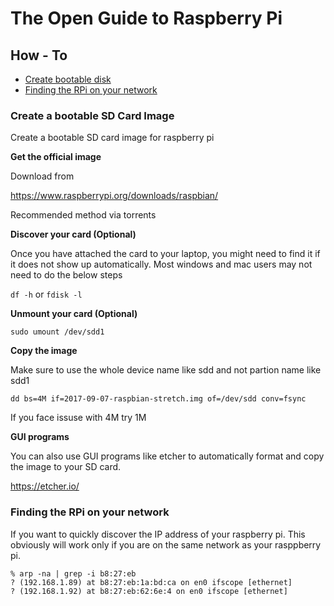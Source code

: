 # The Open Guide to Raspberry Pi

## How - To

- [Create bootable disk](#create-a-bootable-sd-card-image)
- [Finding the RPi on your network](#finding-the-rpi-on-your-network)

### Create a bootable SD Card Image

Create a bootable SD card image for raspberry pi

**Get the official image**

Download from

https://www.raspberrypi.org/downloads/raspbian/

Recommended method via torrents

**Discover your card (Optional)**

Once you have attached the card to your laptop, you might need to find it if it does not show up automatically. Most windows and mac users may not need to do the below steps

`df -h`  or `fdisk -l`

**Unmount your card (Optional)**

`sudo umount /dev/sdd1`

**Copy the image**

Make sure to use the whole device name like sdd and not partion name like sdd1

`dd bs=4M if=2017-09-07-raspbian-stretch.img of=/dev/sdd conv=fsync`

If you face issuse with 4M try 1M

**GUI programs**

You can also use GUI programs like etcher to automatically format and copy the image to your SD card.

https://etcher.io/

### Finding the RPi on your network

If you want to quickly discover the IP address of your raspberry pi. This obviously will work only if you are on the same network as your rasppberry pi.

```
% arp -na | grep -i b8:27:eb
? (192.168.1.89) at b8:27:eb:1a:bd:ca on en0 ifscope [ethernet]
? (192.168.1.92) at b8:27:eb:62:6e:4 on en0 ifscope [ethernet]
```
